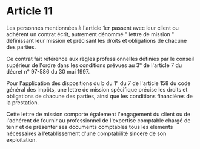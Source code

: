 # Article 11

Les personnes mentionnées à l'article 1er passent avec leur client ou adhérent un contrat écrit, autrement dénommé " lettre de mission " définissant leur mission et précisant les droits et obligations de chacune des parties.

Ce contrat fait référence aux règles professionnelles définies par le conseil supérieur de l'ordre dans les conditions prévues au 3° de l'article 7 du décret n° 97-586 du 30 mai 1997.

Pour l'application des dispositions du b du 1° du 7 de l'article 158 du code général des impôts, une lettre de mission spécifique précise les droits et obligations de chacune des parties, ainsi que les conditions financières de la prestation.

Cette lettre de mission comporte également l'engagement du client ou de l'adhérent de fournir au professionnel de l'expertise comptable chargé de tenir et de présenter ses documents comptables tous les éléments nécessaires à l'établissement d'une comptabilité sincère de son exploitation.
